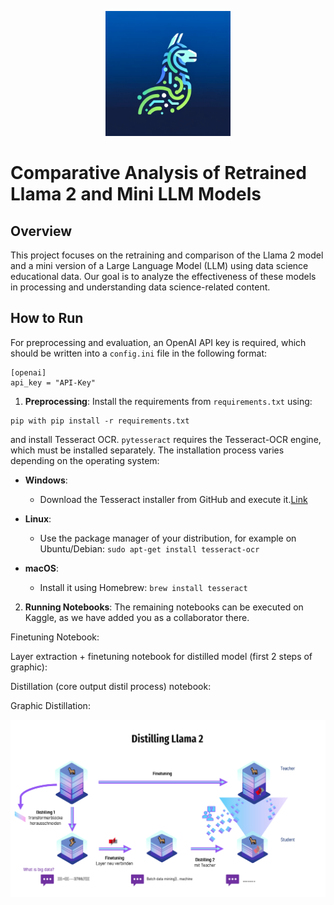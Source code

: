 <p align="center">
  <img src="./Logo.png" alt="Dale Logo" width="200"/>
</p>

# Comparative Analysis of Retrained Llama 2 and Mini LLM Models

## Overview
This project focuses on the retraining and comparison of the Llama 2 model and a mini version of a Large Language Model (LLM) using data science educational data. Our goal is to analyze the effectiveness of these models in processing and understanding data science-related content.

## How to Run
For preprocessing and evaluation, an OpenAI API key is required, which should be written into a `config.ini` file in the following format:

```
[openai]
api_key = "API-Key"
```

1. **Preprocessing**: Install the requirements from `requirements.txt` using:

```
pip with pip install -r requirements.txt
```

 and install Tesseract OCR. `pytesseract` requires the Tesseract-OCR engine, which must be installed separately. The installation process varies depending on the operating system:

   - **Windows**:
     - Download the Tesseract installer from GitHub and execute it.[Link](https://ub-mannheim.github.io/Tesseract_Dokumentation/Tesseract_Doku_Windows.html)

   - **Linux**:
     - Use the package manager of your distribution, for example on Ubuntu/Debian: `sudo apt-get install tesseract-ocr`

   - **macOS**:
     - Install it using Homebrew: `brew install tesseract`

2. **Running Notebooks**: The remaining notebooks can be executed on Kaggle, as we have added you as a collaborator there.

Finetuning Notebook:

Layer extraction + finetuning notebook for distilled model (first 2 steps of graphic):

Distillation (core output distil process) notebook:

Graphic Distillation:
<p align="center">
  <img src="./Llama Bild.png" alt="Dale Logo" width="600"/>
</p>
